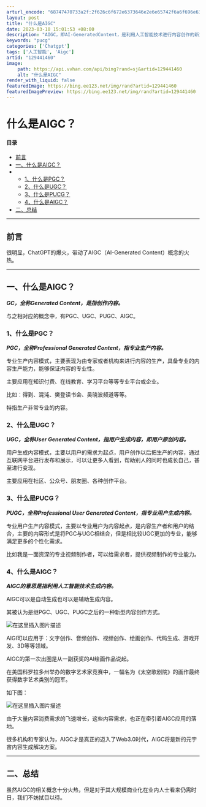 ```yaml
---
arturl_encode: "68747470733a2f:2f626c6f672e6373646e2e6e65742f6a6f696e636c6561722f:61727469636c652f64657461696c732f313239343431343630"
layout: post
title: "什么是AIGC"
date: 2023-03-10 15:01:53 +08:00
description: "AIGC，即AI-GeneratedContent，是利用人工智能技术进行内容创作的新方式，包括文字"
keywords: "pucg"
categories: ['Chatgpt']
tags: ['人工智能', 'Aigc']
artid: "129441460"
image:
    path: https://api.vvhan.com/api/bing?rand=sj&artid=129441460
    alt: "什么是AIGC"
render_with_liquid: false
featuredImage: https://bing.ee123.net/img/rand?artid=129441460
featuredImagePreview: https://bing.ee123.net/img/rand?artid=129441460
---
```


# 什么是AIGC？

#### 目录

* [前言](#_4)
* [一、什么是AIGC？](#AIGC_10)
* + [1、什么是PGC？](#1PGC_15)
  + [2、什么是UGC？](#2UGC_26)
  + [3、什么是PUCG？](#3PUCG_33)
  + [4、什么是AIGC？](#4AIGC_42)
* [二、总结](#_67)

---

## 前言

很明显，ChatGPT的爆火，带动了AIGC（AI-Generated Content）概念的火热。

---

## 一、什么是AIGC？

***GC，全称Generated Content，是指创作内容。***

与之相对应的概念中，有PGC、UGC、PUGC、AIGC。

### 1、什么是PGC？

***PGC，全称Professional Generated Content，指专业生产内容。***

专业生产内容模式，主要表现为由专家或者机构来进行内容的生产，具备专业的内容生产能力，能够保证内容的专业性。

主要应用在知识付费、在线教育、学习平台等等专业平台或企业。

比如：得到、混沌、樊登读书会、吴晓波频道等等。

特指生产非常专业的内容。

### 2、什么是UGC？

***UGC，全称User Generated Content，指用户生成内容，即用户原创内容。***

用户生成内容模式，主要以用户的需求为起点，用户创作以后把生产的内容，通过互联网平台进行发布和展示，可以让更多人看到，帮助别人的同时也成长自己，甚至进行变现。

主要应用在社区、公众号、朋友圈、各种创作平台。

### 3、什么是PUCG？

***PUGC，全称Professional User Generated Content，指专业用户生成内容。***

专业用户生产内容模式，主要以专业用户为内容起点，是内容生产者和用户的结合，主要的内容形式是将PGC与UGC相结合，但是相比较UGC更加的专业，能够满足更多的个性化需求。

比如我是一面资深的专业视频制作者，可以给需求者，提供视频制作的专业能力。

### 4、什么是AIGC？

***AIGC的意思是指利用人工智能技术生成内容。***

AIGC可以是自动生成也可以是辅助生成内容。

其被认为是继PGC、UGC、PUGC之后的一种新型内容创作方式。

![在这里插入图片描述](https://i-blog.csdnimg.cn/blog_migrate/0bb9caca788fd6a14b3a00c6f1e6ffb7.jpeg)

AIGI可以应用于：文字创作、音频创作、视频创作、绘画创作、代码生成、游戏开发、3D等等领域。

AIGC的第一次出圈是从一副获奖的AI绘画作品说起。

在美国科罗拉多州举办的数字艺术家竞赛中，一幅名为《太空歌剧院》的画作最终获得数字艺术类别的冠军。

如下图：
  
![在这里插入图片描述](https://i-blog.csdnimg.cn/blog_migrate/611faf3d359b7f2d30564c81e8e0a295.webp?x-image-process=image/format,png)

由于大量内容消费需求的飞速增长，这些内容需求，也正在牵引着AIGC应用的落地。

很多机构和专家认为，AIGC才是真正的迈入了Web3.0时代，AIGC将是新的元宇宙内容生成解决方案。

---

## 二、总结

虽然AIGC的相关概念十分火热，但是对于其大规模商业化在业内人士看来仍需时日，我们不妨拭目以待。